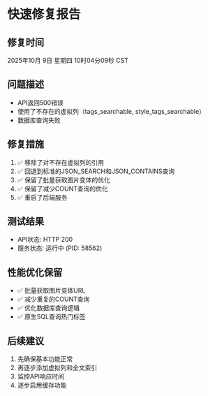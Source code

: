 # 快速修复报告

## 修复时间
2025年10月 9日 星期四 10时04分09秒 CST

## 问题描述
- API返回500错误
- 使用了不存在的虚拟列（tags_searchable, style_tags_searchable）
- 数据库查询失败

## 修复措施
1. ✅ 移除了对不存在虚拟列的引用
2. ✅ 回退到标准的JSON_SEARCH和JSON_CONTAINS查询
3. ✅ 保留了批量获取图片变体的优化
4. ✅ 保留了减少COUNT查询的优化
5. ✅ 重启了后端服务

## 测试结果
- API状态: HTTP 200
- 服务状态: 运行中 (PID: 58562)

## 性能优化保留
- ✅ 批量获取图片变体URL
- ✅ 减少重复的COUNT查询
- ✅ 优化数据库查询逻辑
- ✅ 原生SQL查询热门标签

## 后续建议
1. 先确保基本功能正常
2. 再逐步添加虚拟列和全文索引
3. 监控API响应时间
4. 逐步启用缓存功能

